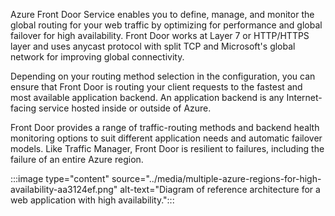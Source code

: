 

Azure Front Door Service enables you to define, manage, and monitor the global routing for your web traffic by optimizing for performance and global failover for high availability. Front Door works at Layer 7 or HTTP/HTTPS layer and uses anycast protocol with split TCP and Microsoft's global network for improving global connectivity.

Depending on your routing method selection in the configuration, you can ensure that Front Door is routing your client requests to the fastest and most available application backend. An application backend is any Internet-facing service hosted inside or outside of Azure.

Front Door provides a range of traffic-routing methods and backend health monitoring options to suit different application needs and automatic failover models. Like Traffic Manager, Front Door is resilient to failures, including the failure of an entire Azure region.

:::image type="content" source="../media/multiple-azure-regions-for-high-availability-aa3124ef.png" alt-text="Diagram of reference architecture for a web application with high availability.":::
